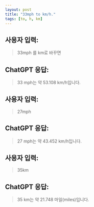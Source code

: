 ```yaml
---
layout: post
title: "33mph to km/h."
tags: [to, h, km]
---
```


## 사용자 입력:
> 33mph 를 km로 바꾸면

## ChatGPT 응답:
> 33 mph는 약 53.108 km/h입니다.

## 사용자 입력:
> 27mph

## ChatGPT 응답:
> 27 mph는 약 43.452 km/h입니다.

## 사용자 입력:
> 35km

## ChatGPT 응답:
> 35 km는 약 21.748 마일(miles)입니다.

